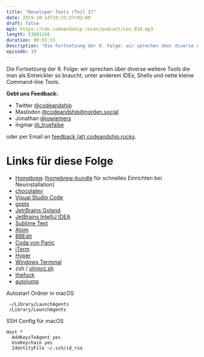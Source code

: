 ```yaml
---
title: "Developer Tools (Teil 2)"
date: 2019-10-14T19:33:27+02:00
draft: false
mp3: https://cdn.codeandship.rocks/podcast/cas_010.mp3
length: 53801156
duration: 00:55:33
Description: "Die Fortsetzung der 9. Folge: wir sprechen über diverse weitere Tools die man als Entwickler so braucht, unter anderem IDEs, Shells und nette kleine Command-line Tools."
episode: 10
---
```


Die Fortsetzung der 9. Folge: wir sprechen über diverse weitere Tools die man als Entwickler so braucht, unter anderem IDEs, Shells und nette kleine Command-line Tools.

**Gebt uns Feedback:**

- Twitter [@codeandship][1]
- Mastodon [@codeandship@norden.social][5]
- Jonathan [@jowiemers][2]
- Ingmar [@_truefalse][3]
 
oder per Email an [feedback (at) codeandship.rocks][4].

[1]: https://twitter.com/codeandship
[2]: https://twitter.com/jowiemers
[3]: https://twitter.com/_truefalse
[4]: mailto:feedback@codeandship.rocks
[5]: https://norden.social/users/codeandship

# Links für diese Folge

- [Homebrew](https://brew.sh/) ([homebrew-bundle](https://github.com/Homebrew/homebrew-bundle) für schnelles Einrichten bei Neuinstallation)
- [chocolatey](https://chocolatey.org)
- [Visual Studio Code](https://code.visualstudio.com/)
- [gopls](https://github.com/golang/tools/blob/master/gopls/doc/user.md)
- [JetrBrains Goland](https://www.jetbrains.com/go/)
- [JetBrains IntelliJ IDEA](https://www.jetbrains.com/idea)
- [Sublime Text](https://www.sublimetext.com)
- [Atom](https://atom.io)
- [BBEdit](https://www.barebones.com/products/bbedit/)
- [Coda von Panic](https://www.panic.com/coda/)
- [iTerm](https://www.iterm2.com/)
- [Hyper](https://hyper.is)
- [Windows Terminal](https://github.com/microsoft/terminal)
- zsh / [ohmyz.sh](https://ohmyz.sh/)
- [thefuck](https://github.com/nvbn/thefuck)
- [autojump](https://github.com/wting/autojump)


Autostart Ordner in macOS

```text
 ~/Library/LaunchAgents
 /Library/LaunchAgents
```

SSH Config für macOS

```text
Host *
  AddKeysToAgent yes
  UseKeychain yes
  IdentityFile ~/.ssh/id_rsa
```